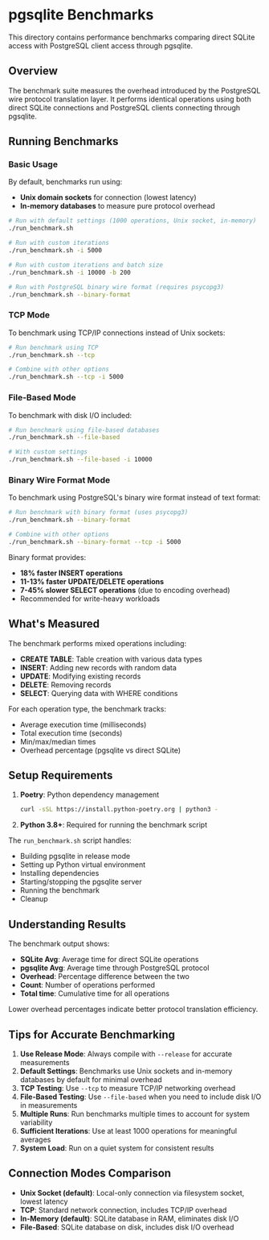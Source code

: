 # pgsqlite Benchmarks

This directory contains performance benchmarks comparing direct SQLite access with PostgreSQL client access through pgsqlite.

## Overview

The benchmark suite measures the overhead introduced by the PostgreSQL wire protocol translation layer. It performs identical operations using both direct SQLite connections and PostgreSQL clients connecting through pgsqlite.

## Running Benchmarks

### Basic Usage

By default, benchmarks run using:
- **Unix domain sockets** for connection (lowest latency)
- **In-memory databases** to measure pure protocol overhead

```bash
# Run with default settings (1000 operations, Unix socket, in-memory)
./run_benchmark.sh

# Run with custom iterations
./run_benchmark.sh -i 5000

# Run with custom iterations and batch size
./run_benchmark.sh -i 10000 -b 200

# Run with PostgreSQL binary wire format (requires psycopg3)
./run_benchmark.sh --binary-format
```

### TCP Mode

To benchmark using TCP/IP connections instead of Unix sockets:

```bash
# Run benchmark using TCP
./run_benchmark.sh --tcp

# Combine with other options
./run_benchmark.sh --tcp -i 5000
```

### File-Based Mode

To benchmark with disk I/O included:

```bash
# Run benchmark using file-based databases
./run_benchmark.sh --file-based

# With custom settings
./run_benchmark.sh --file-based -i 10000
```

### Binary Wire Format Mode

To benchmark using PostgreSQL's binary wire format instead of text format:

```bash
# Run benchmark with binary format (uses psycopg3)
./run_benchmark.sh --binary-format

# Combine with other options
./run_benchmark.sh --binary-format --tcp -i 5000
```

Binary format provides:
- **18% faster INSERT operations**
- **11-13% faster UPDATE/DELETE operations**
- **7-45% slower SELECT operations** (due to encoding overhead)
- Recommended for write-heavy workloads

## What's Measured

The benchmark performs mixed operations including:
- **CREATE TABLE**: Table creation with various data types
- **INSERT**: Adding new records with random data
- **UPDATE**: Modifying existing records
- **DELETE**: Removing records
- **SELECT**: Querying data with WHERE conditions

For each operation type, the benchmark tracks:
- Average execution time (milliseconds)
- Total execution time (seconds)
- Min/max/median times
- Overhead percentage (pgsqlite vs direct SQLite)

## Setup Requirements

1. **Poetry**: Python dependency management
   ```bash
   curl -sSL https://install.python-poetry.org | python3 -
   ```

2. **Python 3.8+**: Required for running the benchmark script

The `run_benchmark.sh` script handles:
- Building pgsqlite in release mode
- Setting up Python virtual environment
- Installing dependencies
- Starting/stopping the pgsqlite server
- Running the benchmark
- Cleanup

## Understanding Results

The benchmark output shows:
- **SQLite Avg**: Average time for direct SQLite operations
- **pgsqlite Avg**: Average time through PostgreSQL protocol
- **Overhead**: Percentage difference between the two
- **Count**: Number of operations performed
- **Total time**: Cumulative time for all operations

Lower overhead percentages indicate better protocol translation efficiency.

## Tips for Accurate Benchmarking

1. **Use Release Mode**: Always compile with `--release` for accurate measurements
2. **Default Settings**: Benchmarks use Unix sockets and in-memory databases by default for minimal overhead
3. **TCP Testing**: Use `--tcp` to measure TCP/IP networking overhead
4. **File-Based Testing**: Use `--file-based` when you need to include disk I/O in measurements
5. **Multiple Runs**: Run benchmarks multiple times to account for system variability
6. **Sufficient Iterations**: Use at least 1000 operations for meaningful averages
7. **System Load**: Run on a quiet system for consistent results

## Connection Modes Comparison

- **Unix Socket (default)**: Local-only connection via filesystem socket, lowest latency
- **TCP**: Standard network connection, includes TCP/IP overhead
- **In-Memory (default)**: SQLite database in RAM, eliminates disk I/O
- **File-Based**: SQLite database on disk, includes disk I/O overhead